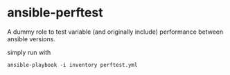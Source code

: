 # ansible-perftest

A dummy role to test variable (and originally include) performance between ansible versions.

simply run with

```
ansible-playbook -i inventory perftest.yml
```
